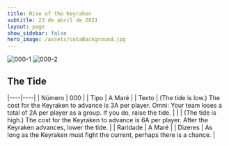 ```yaml
---
title: Rise of the Keyraken
subtitle: 23 de abril de 2021
layout: page
show_sidebar: false
hero_image: /assets/cotaBackground.jpg
---
```


![000-1](https://cards-keyforge.s3.eu-north-1.amazonaws.com/media/en/rotk/000-1.png)
![000-2](https://cards-keyforge.s3.eu-north-1.amazonaws.com/media/en/rotk/000-2.png)

## The Tide

|----|----|
| Número | 000 |
| Tipo | A Maré |
| Texto | (The tide is low.) The cost for the Keyraken to advance is 3A per player. Omni: Your team loses a total of 2A per player as a group. If you do, raise the tide. |
|       | (The tide is high.) The cost for the Keyraken to advance is 6A per player. After the Keyraken advances, lower  the tide. |
| Raridade | A Maré |
| Dizeres | As long as the Keyraken must fight the current,  perhaps there is a chance. |
